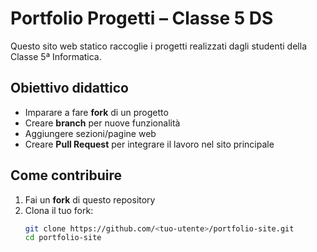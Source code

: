 # Portfolio Progetti – Classe 5 DS

Questo sito web statico raccoglie i progetti realizzati dagli studenti della Classe 5ª Informatica.

## Obiettivo didattico
- Imparare a fare **fork** di un progetto
- Creare **branch** per nuove funzionalità
- Aggiungere sezioni/pagine web
- Creare **Pull Request** per integrare il lavoro nel sito principale

## Come contribuire
1. Fai un **fork** di questo repository
2. Clona il tuo fork:
   ```bash
   git clone https://github.com/<tuo-utente>/portfolio-site.git
   cd portfolio-site
